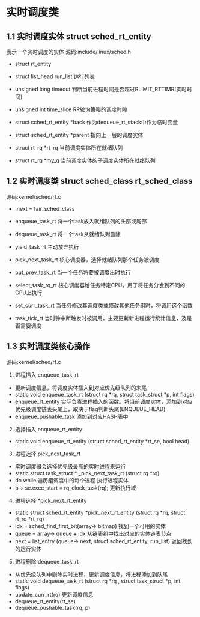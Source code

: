 # 实时调度类

## 1.1 实时调度实体 struct sched\_rt\_entity  
表示一个实时调度的实体
源码:include/linux/sched.h

- struct rt\_entity 
- struct list\_head run\_list 运行列表
- unsigned long timeout 判断当前进程时间是否超过RLIMIT\_RTTIMR(实时时间)
- unsigned int time\_slice RR轮询策略的调度时隙

- struct sched\_rt\_entity \*back 作为dequeue\_rt\_stack中作为临时变量
- struct sched\_rt\_entity \*parent 指向上一层的调度实体
- struct rt\_rq  \*rt\_rq 当前调度实体所在就绪队列
- struct rt\_rq \*my\_q 当前调度实体的子调度实体所在就绪队列


## 1.2 实时调度类 struct sched\_class rt\_sched\_class 
源码:kernel/sched/rt.c

- .next = fair\_sched\_class 
- enqueue\_task\_rt   将一个task放入就绪队列的头部或尾部
- dequeue\_task\_rt   将一个task从就绪队列删除 
- yield\_task\_rt         主动放弃执行
- pick\_next\_task\_rt    核心调度器，选择就绪队列那个任务被调度
- put\_prev\_task\_rt     当一个任务将要被调度出时执行


- select\_task\_rq\_rt    核心调度器给任务特定CPU，用于将任务分发到不同的CPU上执行
- set\_curr\_task\_rt     当任务修改其调度类或修改其他任务组时，将调用这个函数
- task\_tick\_rt	  当时钟中断触发时被调用，主要更新新进程运行统计信息，及是否需要调度


## 1.3 实时调度类核心操作
源码:kernel/sched/rt.c

1. 进程插入 enqueue\_task\_rt
- 更新调度信息，将调度实体插入到对应优先级队列的末尾
- static void enqueue\_task\_rt (struct rq \*rq, struct task\_struct \*p, int flags)
- enqueue\_rt\_entity 实际负责进程插入的函数。将当前调度实体，添加到对应优先级调度链表头尾上，取决于flag判断头尾(ENQUEUE\_HEAD)
- enqueue\_pushable\_task 添加到对应HASH表中

2. 选择插入 enqueue\_rt\_entity
- static void enqueue\_rt\_entity (struct sched\_rt\_entity \*rt\_se, bool head)

3. 进程选择 pick\_next\_task\_rt
- 实时调度器会选择优先级最高的实时进程来运行
- static struct task\_struct \* \_pick\_next\_task\_rt (struct rq \*rq)
- do while 遍历组调度中的每个进程 执行进程实体
- p\-\> se.exec\_start = rq\_clock\_task(rq); 更新执行域
 
4. 进程选择 \*pick\_next\_rt\_entity 
- static struct sched\_rt\_entity \*pick\_next\_rt\_entity (struct rq \*rq, struct rt\_rq \*rt\_rq)
- idx = sched\_find\_first\_bit(array-> bitmap) 找到一个可用的实体
- queue = array-> queue + idx 从链表组中找出对应的实体链表节点
- next = list\_entry (queue-> next, struct sched\_rt\_entity, run\_list) 返回找到的运行实体

5. 进程删除 dequeue\_task\_rt 
- 从优先级队列中删除实时进程，更新调度信息，将进程添加到队尾
- static void dequeue\_task\_rt (struct rq \*rq , struct task\_struct \*p, int flags)
- update\_curr\_rt(rq) 更新调度信息
- dequeue\_rt\_entity(rt\_se)
- dequeue\_pushable\_task(rq, p)
